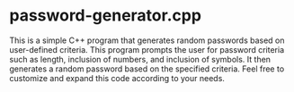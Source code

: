 # password-generator.cpp
This is a simple C++ program that generates random passwords based on user-defined criteria.
This program prompts the user for password criteria such as length, inclusion of numbers, and inclusion of symbols. It then generates a random password based on the specified criteria. Feel free to customize and expand this code according to your needs.
